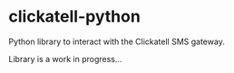 clickatell-python
=================

Python library to interact with the Clickatell SMS gateway.

Library is a work in progress...
